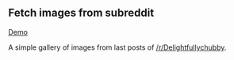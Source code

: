 ## Fetch images from subreddit

[Demo](https://volosh1n.github.io/reddit-fetch/)

A simple gallery of images from last posts of [/r/Delightfullychubby](https://www.reddit.com/r/Delightfullychubby/).
